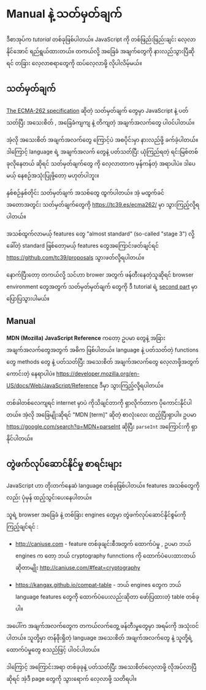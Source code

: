 # Manual နဲ့ သတ်မှတ်ချက်

<!-- # Manuals and specifications -->


<!-- This book is a *tutorial*. It aims to help you gradually learn the language. But once you're familiar with the basics, you'll need other sources. -->
ဒီစာအုပ်က *tutorial* တစ်ခုဖြစ်ပါတယ်။ JavaScript ကို တစ်ဖြည်းဖြည်းချင်း လေ့လာနိုင်အောင် ရည်ရွယ်ထားတယ်။ တကယ်လို့ အခြေခံ အချက်တွေကို နားလည်သွားပြီဆိုရင် တခြား လေ့လာစရာတွေကို ထပ်လေ့လာဖို့ လိုပါလိမ့်မယ်။

<!-- ## Specification -->
## သတ်မှတ်ချက်

<!-- [The ECMA-262 specification](https://www.ecma-international.org/publications/standards/Ecma-262.htm) contains the most in-depth, detailed and formalized information about JavaScript. It defines the language. -->
[The ECMA-262 specification](https://www.ecma-international.org/publications/standards/Ecma-262.htm) ဆိုတဲ့ သတ်မှတ်ချက် တွေမှာ JavaScript နဲ့ ပတ်သတ်ပြီး အသေးစိတ် , အခြေခံကျကျ နဲ့ တိကျတဲ့ အချက်အလက်တွေ ပါဝင်ပါတယ်။

<!-- But being that formalized, it's difficult to understand at first. So if you need the most trustworthy source of information about the language details, the specification is the right place. But it's not for everyday use. -->
အဲ့လို အသေးစိတ် အချက်အလက်တွေ ကြောင့်ပဲ အစပိုင်းမှာ နားလည်ဖို့ ခက်ခဲ့ပါတယ်။ ဒါကြောင့် language ရဲ့ အချက်အလက် တွေနဲ့ ပတ်သတ်ပြီး ယုံကြည်ရတဲ့ ရင်းမြစ်တစ်ခုလိုနေတယ် ဆိုရင် သတ်မှတ်ချက်တွေ ကို လေ့လာတာက မှန်ကန်တဲ့ အရာပါပဲ။ ဒါပေမယ့် နေစဉ်အသုံးပြုဖို့တော့ မဟုတ်ပါဘူး။

<!-- A new specification version is released every year. In-between these releases, the latest specification draft is at <https://tc39.es/ecma262/>. -->
နှစ်စဉ်နှစ်တိုင်း သတ်မှတ်ချက် အသစ်တွေ ထွက်ပါတယ်။ အဲ့ မထွက်ခင် အတောအတွင်း သတ်မှတ်ချက်တွေကို <https://tc39.es/ecma262/> မှာ သွားကြည့်လို့ရပါတယ်။

<!-- To read about new bleeding-edge features, including those that are "almost standard" (so-called "stage 3"), see proposals at <https://github.com/tc39/proposals>. -->
အသစ်ထွက်လာမယ့် features တွေ "almost standard" (so-called "stage 3") လို့ခေါ်တဲ့ standard ဖြစ်တော့မယ့် features တွေအကြောင်းဖတ်ချင်ရင် <https://github.com/tc39/proposals> သွားဖတ်လို့ရပါတယ်။

<!-- Also, if you're developing for the browser, then there are other specifications covered in the [second part](info:browser-environment) of the tutorial. -->
နောက်ပြီးတော့ တကယ်လို့ သင်ဟာ brower အတွက် ဖန်တီးနေတဲ့သူဆိုရင် browser environment တွေအတွက် သတ်မှတ်မှတ်ချက် တွေကို ဒီ tutorial ရဲ့ [second part](info:browser-environment) မှာ ပြောပြသွားပါမယ်။

<!-- ## Manuals -->
## Manual

<!-- - **MDN (Mozilla) JavaScript Reference** is the main manual with examples and other information. It's great to get in-depth information about individual language functions, methods etc. -->
**MDN (Mozilla) JavaScript Reference** ကတော့ ဥပမာ တွေနဲ့ အခြားအချက်အလက်တွေအတွက် အဓိက ဖြစ်ပါတယ်။ language နဲ့ ပတ်သတ်တဲ့ functions တွေ methods တွေ နဲ့ ပတ်သတ်ပြီး အသေးစိတ် အချက်အလက်တွေ လေ့လာဖို့အတွက် ကောင်းတဲ့ နေရာပါပဲ။
    <!-- One can find it at <https://developer.mozilla.org/en-US/docs/Web/JavaScript/Reference>. -->
    <https://developer.mozilla.org/en-US/docs/Web/JavaScript/Reference> ဒီမှာ သွားကြည့်လို့ရပါတယ်။

<!-- Although, it's often best to use an internet search instead. Just use "MDN [term]" in the query, e.g. <https://google.com/search?q=MDN+parseInt> to search for `parseInt` function. -->
တစ်ခါတစ်လေကျရင် internet မှာပဲ ကိုသိချင်တာကို ရှာလိုက်တာက ပိုကောင်းနိုင်ပါတယ်။ အဲ့လို အခြေမျိုးဆိုရင် "MDN [term]" ဆိုတဲ့ စာလုံးလေး ထည့်ပြီးရှာပါ။ ဥပမာ <https://google.com/search?q=MDN+parseInt> ဆိုပြီး `parseInt` အကြောင်းကို ရှာနိုင်ပါတယ်။

<!-- ## Compatibility tables -->
## တွဲဖက်လုပ်ဆောင်နိုင်မှု စာရင်းများ

<!-- JavaScript is a developing language, new features get added regularly. -->
JavaScript ဟာ တိုးတက်နေဆဲ language တစ်ခုဖြစ်ပါတယ်။ features အသစ်တွေကိုလည်း ပုံမှန် ထည့်သွင်းပေးနေပါတယ်။

<!-- To see their support among browser-based and other engines, see: -->
သူရဲ့ browser အခြေခံ နဲ့ တစ်ခြား engines တွေမှာ တွဲဖက်လုပ်ဆောင်နိုင်စွမ်းကို ကြည့်ချင်ရင် : 

<!-- - <http://caniuse.com> - per-feature tables of support, e.g. to see which engines support modern cryptography functions: <http://caniuse.com/#feat=cryptography>. -->
- <http://caniuse.com> - feature တစ်ခုချင်းစီအတွက် ထောက်ပံမှု , ဥပမာ ဘယ် engines က တော့ ဘယ် cryptography funnctions ကို ထောက်ပံပေးထားတယ် ဆိုတာမျိုး <http://caniuse.com/#feat=cryptography>
<!-- - <https://kangax.github.io/compat-table> - a table with language features and engines that support those or don't support. -->
- <https://kangax.github.io/compat-table> - ဘယ် engines တွေက ဘယ် language features တွေကို ထောက်ပံပေးလည်းဆိုတာ ဖော်ပြထားတဲ့ table တစ်ခုပါ။

<!-- All these resources are useful in real-life development, as they contain valuable information about language details, their support etc. -->
အပေါ်က အချက်အလက်တွေက တကယ်လက်တွေ့ ဖန်တီးမှုတွေမှာ အရမ်းကို အသုံးဝင်ပါတယ်။ သူတို့မှာ တန်ဖိုးရှိတဲ့ language အသေးစိတ် အချက်အလက်တွေ နဲ့ သူတို့ရဲ့ ထောက်ပံမှုတွေ စသည်ဖြင့် ပါဝင်ပါတယ်။

<!-- Please remember them (or this page) for the cases when you need in-depth information about a particular feature. -->
ဒါကြောင့် အကြောင်းအရာ တစ်ခုခုနဲ့ ပတ်သတ်ပြီး အသေးစိတ်လေ့လာဖို့ လိုအပ်လာပြီဆိုရင် အဲ့ဒီ page တွေကို သွားရောက် လေ့လာဖို့ သတိရပါ။
